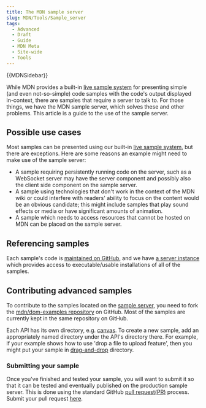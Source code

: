 ```yaml
---
title: The MDN sample server
slug: MDN/Tools/Sample_server
tags:
  - Advanced
  - Draft
  - Guide
  - MDN Meta
  - Site-wide
  - Tools
---
```

{{MDNSidebar}}

While MDN provides a built-in [live sample system](/en-US/docs/MDN/Writing_guidelines/Page_structures/Live_samples) for presenting simple (and even not-so-simple) code samples with the code's output displayed in-context, there are samples that require a server to talk to. For those things, we have the MDN sample server, which solves these and other problems. This article is a guide to the use of the sample server.

## Possible use cases

Most samples can be presented using our built-in [live sample system](/en-US/docs/MDN/Writing_guidelines/Page_structures/Live_samples), but there are exceptions. Here are some reasons an example might need to make use of the sample server:

- A sample requiring persistently running code on the server, such as a WebSocket server may have the server component and possibly also the client side component on the sample server.
- A sample using technologies that don't work in the context of the MDN wiki or could interfere with readers' ability to focus on the content would be an obvious candidate; this might include samples that play sound effects or media or have significant amounts of animation.
- A sample which needs to access resources that cannot be hosted on MDN can be placed on the sample server.

## Referencing samples

Each sample's code is [maintained on GitHub](https://github.com/mdn/dom-examples), and we have [a server instance](https://mdn.github.io/dom-examples/) which provides access to executable/usable installations of all of the samples.

## Contributing advanced samples

To contribute to the samples located on the [sample server](https://mdn.github.io/dom-examples/), you need to fork the [mdn/dom-examples repository](https://github.com/mdn/dom-examples) on GitHub. Most of the samples are currently kept in the same repository on GitHub.

Each API has its own directory, e.g. [canvas](https://github.com/mdn/dom-examples/tree/main/canvas). To create a new sample, add an appropriately named directory under the API's directory there. For example, if your example shows how to use 'drop a file to upload feature', then you might put your sample in [drag-and-drop](https://github.com/mdn/dom-examples/tree/main/drag-and-drop) directory.

### Submitting your sample

Once you've finished and tested your sample, you will want to submit it so that it can be tested and eventually published on the production sample server. This is done using the standard GitHub [pull request(PR)](https://docs.github.com/en/pull-requests/collaborating-with-pull-requests/proposing-changes-to-your-work-with-pull-requests/about-pull-requests) process. Submit your pull request [here](https://github.com/mdn/dom-examples/pulls).
